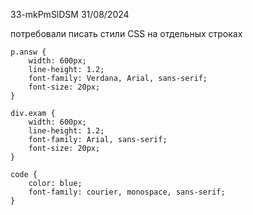 33-mkPmSlDSM  31/08/2024

потребовали писать стили CSS на отдельных строках

```
p.answ { 
	width: 600px;  
	line-height: 1.2; 
	font-family: Verdana, Arial, sans-serif; 
	font-size: 20px; 
}

div.exam { 
	width: 600px;  
	line-height: 1.2; 
	font-family: Arial, sans-serif; 
	font-size: 20px; 
}

code { 
	color: blue; 
	font-family: courier, monospace, sans-serif; 
}
```